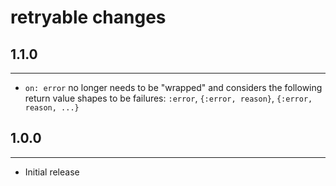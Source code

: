 # retryable changes

## 1.1.0
-----------
* `on: error` no longer needs to be "wrapped" and considers the following return value shapes to be failures: `:error`, `{:error, reason}`, `{:error, reason, ...}`

## 1.0.0
-----------
* Initial release
